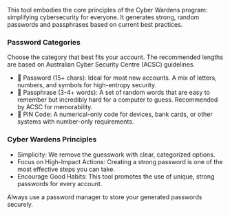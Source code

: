 This tool embodies the core principles of the Cyber Wardens program: simplifying cybersecurity for everyone. 
It generates strong, random passwords and passphrases based on current best practices.

### Password Categories
Choose the category that best fits your account. The recommended lengths are based on Australian Cyber Security Centre (ACSC) guidelines.

- 🔐 Password (15+ chars): Ideal for most new accounts. A mix of letters, numbers, and symbols for high-entropy security.
- 🔑 Passphrase (3-4+ words): A set of random words that are easy to remember but incredibly hard for a computer to guess. Recommended by ACSC for memorability.
- 🔢 PIN Code: A numerical-only code for devices, bank cards, or other systems with number-only requirements.

### Cyber Wardens Principles
- Simplicity: We remove the guesswork with clear, categorized options.
- Focus on High-Impact Actions: Creating a strong password is one of the most effective steps you can take.
- Encourage Good Habits: This tool promotes the use of unique, strong passwords for every account.

Always use a password manager to store your generated passwords securely.
